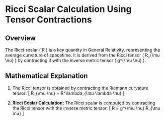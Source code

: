 # Ricci Scalar Calculation Using Tensor Contractions

## Overview

The Ricci scalar \( R \) is a key quantity in General Relativity, representing the average curvature of spacetime. It is derived from the Ricci tensor \( R_{\mu \nu} \) by contracting it with the inverse metric tensor \( g^{\mu \nu} \).

## Mathematical Explanation

1. The Ricci tensor is obtained by contracting the Riemann curvature tensor:
   \[
   R_{\mu \nu} = R^\lambda_{\mu \lambda \nu}
   \]

2. **Ricci Scalar Calculation:**
   The Ricci scalar is computed by contracting the Ricci tensor with the inverse metric tensor:
   \[
   R = g^{\mu \nu} R_{\mu \nu}
   \]


